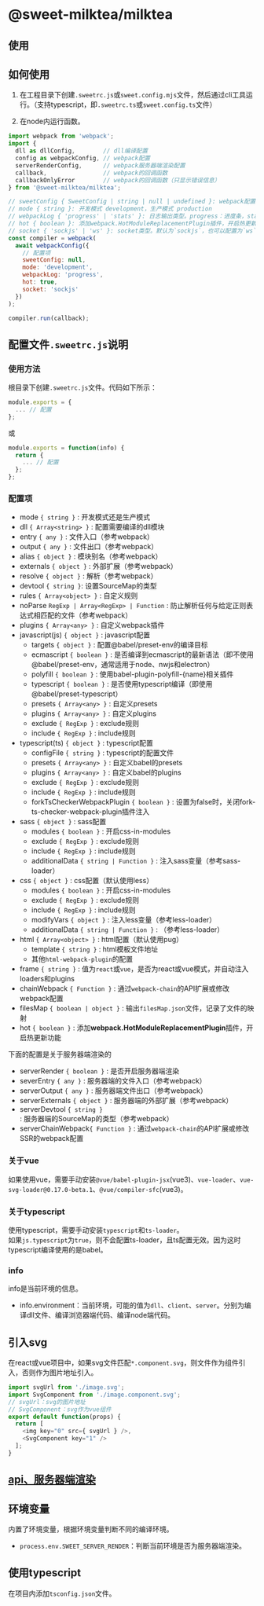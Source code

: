 # @sweet-milktea/milktea

## 使用

## 如何使用

1. 在工程目录下创建`.sweetrc.js`或`sweet.config.mjs`文件，然后通过cli工具运行。（支持typescript，即`.sweetrc.ts`或`sweet.config.ts`文件）

2. 在node内运行函数。

```javascript
import webpack from 'webpack';
import {
  dll as dllConfig,        // dll编译配置
  config as webpackConfig, // webpack配置
  serverRenderConfig,      // webpack服务器端渲染配置
  callback,                // webpack的回调函数
  callbackOnlyError        // webpack的回调函数（只显示错误信息）
} from '@sweet-milktea/milktea';

// sweetConfig { SweetConfig | string | null | undefined }: webpack配置，覆盖文件，优先级最高
// mode { string }: 开发模式 development，生产模式 production
// webpackLog { 'progress' | 'stats' }: 日志输出类型。progress：进度条，stats：传统的输出方式。默认为progress
// hot { boolean }: 添加webpack.HotModuleReplacementPlugin插件，开启热更新功能
// socket { 'sockjs' | 'ws' }: socket类型。默认为`sockjs`，也可以配置为`ws`。
const compiler = webpack(
  await webpackConfig({
    // 配置项
    sweetConfig: null,
    mode: 'development',
    webpackLog: 'progress',
    hot: true,
    socket: 'sockjs'
  })
);

compiler.run(callback);
```

## 配置文件`.sweetrc.js`说明

### 使用方法

根目录下创建`.sweetrc.js`文件。代码如下所示：

```javascript
module.exports = {
  ... // 配置
};
```

或

```javascript
module.exports = function(info) {
  return {
    ... // 配置
  };
};
```

### 配置项

* mode `{ string }` : 开发模式还是生产模式
* dll `{ Array<string> }` : 配置需要编译的dll模块
* entry `{ any }` : 文件入口（参考webpack）
* output `{ any }` : 文件出口（参考webpack）
* alias `{ object }` : 模块别名（参考webpack）
* externals `{ object }` : 外部扩展（参考webpack）
* resolve `{ object }` : 解析（参考webpack）
* devtool `{ string }`: 设置SourceMap的类型
* rules `{ Array<object> }` : 自定义规则
* noParse `RegExp | Array<RegExp> | Function` : 防止解析任何与给定正则表达式相匹配的文件（参考webpack）
* plugins `{ Array<any> }` : 自定义webpack插件
* javascript(js) `{ object }` : javascript配置
    * targets `{ object }` : 配置@babel/preset-env的编译目标
    * ecmascript `{ boolean }` : 是否编译到ecmascript的最新语法（即不使用@babel/preset-env，通常适用于node、nwjs和electron）
    * polyfill `{ boolean }` : 使用babel-plugin-polyfill-{name}相关插件
    * typescript `{ boolean }` : 是否使用typescript编译（即使用@babel/preset-typescript）
    * presets `{ Array<any> }` : 自定义presets
    * plugins `{ Array<any> }` : 自定义plugins
    * exclude `{ RegExp }` : exclude规则
    * include `{ RegExp }` : include规则
* typescript(ts) `{ object }` : typescript配置
    * configFile `{ string }` : typescript的配置文件
    * presets `{ Array<any> }` : 自定义babel的presets
    * plugins `{ Array<any> }` : 自定义babel的plugins
    * exclude `{ RegExp }` : exclude规则
    * include `{ RegExp }` : include规则
    * forkTsCheckerWebpackPlugin `{ boolean }` : 设置为false时，关闭fork-ts-checker-webpack-plugin插件注入
* sass `{ object }` : sass配置
    * modules `{ boolean }` : 开启css-in-modules
    * exclude `{ RegExp }` : exclude规则
    * include `{ RegExp }` : include规则
    * additionalData `{ string | Function }` : 注入sass变量（参考sass-loader）
* css `{ object }` : css配置（默认使用less）
    * modules `{ boolean }` : 开启css-in-modules
    * exclude `{ RegExp }` : exclude规则
    * include `{ RegExp }` : include规则
    * modifyVars `{ object }` : 注入less变量（参考less-loader）
    * additionalData `{ string | Function }` : （参考less-loader）
* html `{ Array<object> }` : html配置（默认使用pug）
    * template `{ string }` : html模板文件地址
    * 其他`html-webpack-plugin`的配置
* frame `{ string }` : 值为`react`或`vue`，是否为react或vue模式，并自动注入loaders和plugins
* chainWebpack `{ Function }` : 通过`webpack-chain`的API扩展或修改webpack配置
* filesMap `{ boolean | object }` : 输出`filesMap.json`文件，记录了文件的映射
* hot `{ boolean }` : 添加**webpack.HotModuleReplacementPlugin**插件，开启热更新功能

下面的配置是关于服务器端渲染的

* serverRender `{ boolean }` : 是否开启服务器端渲染
* severEntry `{ any }` : 服务器端的文件入口（参考webpack）
* serverOutput `{ any }` : 服务器端文件出口（参考webpack）
* serverExternals `{ object }` : 服务器端的外部扩展（参考webpack）
* serverDevtool `{ string }` : 服务器端的SourceMap的类型（参考webpack）
* serverChainWebpack`{ Function }` : 通过`webpack-chain`的API扩展或修改SSR的webpack配置

### 关于vue

如果使用vue，需要手动安装`@vue/babel-plugin-jsx`(vue3)、`vue-loader`、`vue-svg-loader@0.17.0-beta.1`、`@vue/compiler-sfc`(vue3)。

### 关于typescript

使用typescript，需要手动安装`typescript`和`ts-loader`。   
如果`js.typescript`为`true`，则不会配置ts-loader，且ts配置无效。因为这时typescript编译使用的是babel。

### info

info是当前环境的信息。

* info.environment：当前环境，可能的值为`dll`、`client`、`server`。分别为编译dll文件、编译浏览器端代码、编译node端代码。

## 引入svg

在react或vue项目中，如果svg文件匹配`*.component.svg`，则文件作为组件引入，否则作为图片地址引入。

```javascript
import svgUrl from './image.svg';
import SvgComponent from './image.component.svg';
// svgUrl：svg的图片地址
// SvgComponent：svg作为vue组件
export default function(props) {
  return [
    <img key="0" src={ svgUrl } />,
    <SvgComponent key="1" />
  ];
}
```

## [api、服务器端渲染](https://github.com/duan602728596/sweet/blob/master/packages/server/README.md)

## 环境变量

内置了环境变量，根据环境变量判断不同的编译环境。

* `process.env.SWEET_SERVER_RENDER`：判断当前环境是否为服务器端渲染。

## 使用typescript

在项目内添加`tsconfig.json`文件。